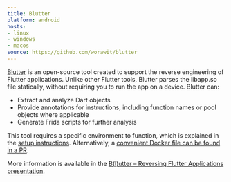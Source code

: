 ```yaml
---
title: Blutter
platform: android
hosts:
- linux
- windows
- macos
source: https://github.com/worawit/blutter
---
```


[Blutter](https://github.com/worawit/blutter) is an open-source tool created to support the reverse engineering of Flutter applications. Unlike other Flutter tools, Blutter parses the libapp.so file statically, without requiring you to run the app on a device. Blutter can:

- Extract and analyze Dart objects
- Provide annotations for instructions, including function names or pool objects where applicable
- Generate Frida scripts for further analysis

This tool requires a specific environment to function, which is explained in the [setup instructions](https://github.com/worawit/blutter?tab=readme-ov-file#environment-setup). Alternatively, a [convenient Docker file can be found in a PR](https://github.com/worawit/blutter/pull/50).

More information is available in the [B(l)utter – Reversing Flutter Applications presentation](https://www.youtube.com/watch?v=EU3KOzNkCdI).